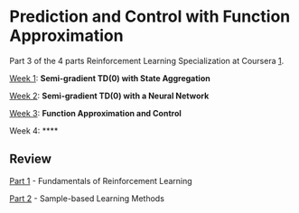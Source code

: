 # Prediction and Control with Function Approximation
Part 3 of the 4 parts Reinforcement Learning Specialization at Coursera [1](https://www.coursera.org/specializations/reinforcement-learning).

[Week 1](https://github.com/nascimentocrafael/prediction_control_function_approximation/tree/master/week1): **Semi-gradient TD(0) with State Aggregation**

[Week 2](https://github.com/nascimentocrafael/prediction_control_function_approximation/tree/master/week2): **Semi-gradient TD(0) with a Neural Network**

[Week 3](https://github.com/nascimentocrafael/prediction_control_function_approximation/tree/master/week3): **Function Approximation and Control**

Week 4: ****

## Review

[Part 1](https://github.com/nascimentocrafael/fundamentals_reinforcement_learning) - Fundamentals of Reinforcement Learning

[Part 2](https://github.com/nascimentocrafael/sample_based_learning_methods) - Sample-based Learning Methods